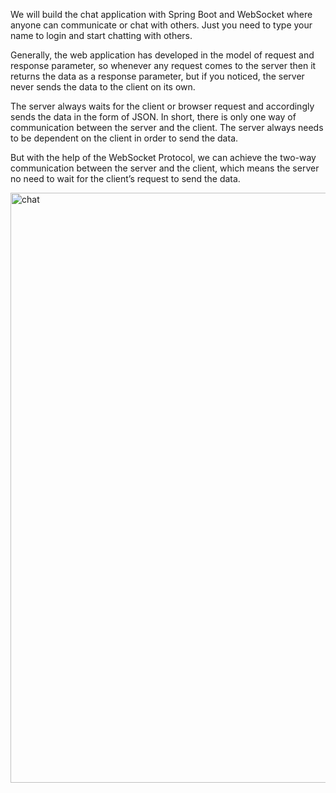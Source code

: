 We will build the chat application with Spring Boot and WebSocket where anyone can communicate or chat with others. Just you need to type your name to login and start chatting with others.

Generally, the web application has developed in the model of request and response parameter, so whenever any request comes to the server then it returns the data as a response parameter, but if you noticed, the server never sends the data to the client on its own.

The server always waits for the client or browser request and accordingly sends the data in the form of JSON. In short, there is only one way of communication between the server and the client. The server always needs to be dependent on the client in order to send the data.

But with the help of the WebSocket Protocol, we can achieve the two-way communication between the server and the client, which means the server no need to wait for the client’s request to send the data.

<img width="944" alt="chat" src="https://github.com/anjalikhushi/Web-Socket-Chat-Application/assets/82653640/905218c1-69da-4c6c-96ce-8a2ea3ee4978">
